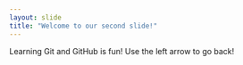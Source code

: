 ```yaml
---
layout: slide
title: "Welcome to our second slide!"
---
```

Learning Git and GitHub is fun!
Use the left arrow to go back!
